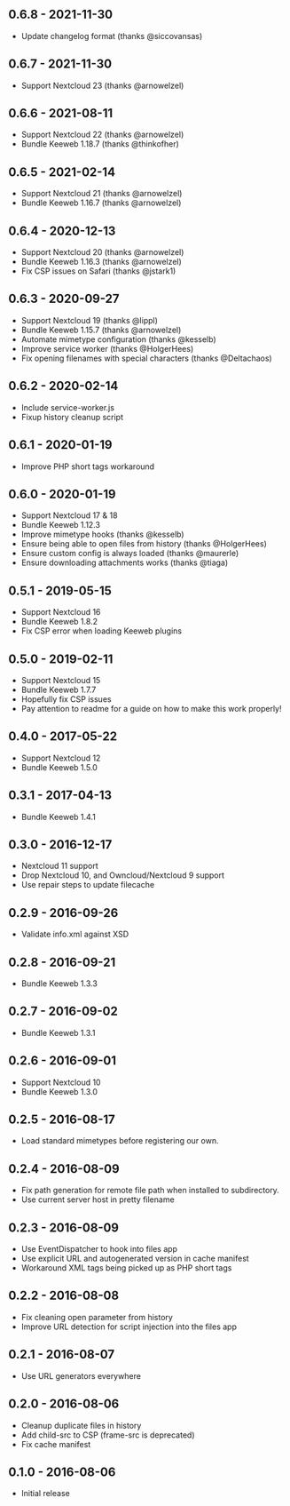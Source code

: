 ## 0.6.8 - 2021-11-30
- Update changelog format (thanks @siccovansas)

## 0.6.7 - 2021-11-30
- Support Nextcloud 23 (thanks @arnowelzel)

## 0.6.6 - 2021-08-11
- Support Nextcloud 22 (thanks @arnowelzel)
- Bundle Keeweb 1.18.7 (thanks @thinkofher)

## 0.6.5 - 2021-02-14
- Support Nextcloud 21 (thanks @arnowelzel)
- Bundle Keeweb 1.16.7 (thanks @arnowelzel)

## 0.6.4 - 2020-12-13
- Support Nextcloud 20 (thanks @arnowelzel)
- Bundle Keeweb 1.16.3 (thanks @arnowelzel)
- Fix CSP issues on Safari (thanks @jstark1)

## 0.6.3 - 2020-09-27
- Support Nextcloud 19 (thanks @lippl)
- Bundle Keeweb 1.15.7 (thanks @arnowelzel)
- Automate mimetype configuration (thanks @kesselb)
- Improve service worker (thanks @HolgerHees)
- Fix opening filenames with special characters (thanks @Deltachaos)

## 0.6.2 - 2020-02-14
- Include service-worker.js
- Fixup history cleanup script

## 0.6.1 - 2020-01-19
- Improve PHP short tags workaround

## 0.6.0 - 2020-01-19
- Support Nextcloud 17 & 18
- Bundle Keeweb 1.12.3
- Improve mimetype hooks (thanks @kesselb)
- Ensure being able to open files from history (thanks @HolgerHees)
- Ensure custom config is always loaded (thanks @maurerle)
- Ensure downloading attachments works (thanks @tiaga)

## 0.5.1 - 2019-05-15
- Support Nextcloud 16
- Bundle Keeweb 1.8.2
- Fix CSP error when loading Keeweb plugins

## 0.5.0 - 2019-02-11
- Support Nextcloud 15
- Bundle Keeweb 1.7.7
- Hopefully fix CSP issues
- Pay attention to readme for a guide on how to make this work properly!

## 0.4.0 - 2017-05-22
- Support Nextcloud 12
- Bundle Keeweb 1.5.0

## 0.3.1 - 2017-04-13
- Bundle Keeweb 1.4.1

## 0.3.0 - 2016-12-17
- Nextcloud 11 support
- Drop Nextcloud 10, and Owncloud/Nextcloud 9 support
- Use repair steps to update filecache

## 0.2.9 - 2016-09-26
- Validate info.xml against XSD

## 0.2.8 - 2016-09-21
- Bundle Keeweb 1.3.3

## 0.2.7 - 2016-09-02
- Bundle Keeweb 1.3.1

## 0.2.6 - 2016-09-01
- Support Nextcloud 10
- Bundle Keeweb 1.3.0

## 0.2.5 - 2016-08-17
- Load standard mimetypes before registering our own.

## 0.2.4 - 2016-08-09
- Fix path generation for remote file path when installed to subdirectory.
- Use current server host in pretty filename

## 0.2.3 - 2016-08-09
- Use EventDispatcher to hook into files app
- Use explicit URL and autogenerated version in cache manifest
- Workaround XML tags being picked up as PHP short tags

## 0.2.2 - 2016-08-08
- Fix cleaning open parameter from history
- Improve URL detection for script injection into the files app

## 0.2.1 - 2016-08-07
- Use URL generators everywhere

## 0.2.0 - 2016-08-06
- Cleanup duplicate files in history
- Add child-src to CSP (frame-src is deprecated)
- Fix cache manifest

## 0.1.0 - 2016-08-06
- Initial release
